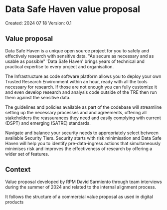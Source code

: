 # Data Safe Haven value proposal

Created: 2024 07 18
Version: 0.1

## Value proposal
Data Safe Haven is a unique open source project for you to safely and effectively research with sensitive data.
"As secure as necessary and as usable as possible" 'Data Safe Haven' brings years of technical and practical expertise to every project and organisation.

The Infrastructure as code software platform allows you to deploy your own Trusted Research Environment within an hour,
ready with all the tools necessary for research. 
If those are not enough you can fully customize it and even develop research and analysis code outside of the TRE then run them against the sensitive data.

The guidelines and policies available as part of the codebase will streamline setting up the necessary processes and and agreements, 
offering all stakeholders the reassurances they need and easily complying with current (DSPT) and emerging (SATRE) standards.

Navigate and balance your security needs to appropriately select between available Security Tiers. 
Security starts with risk minimisation and Data Safe Haven will help you to identify pre-data-ingress actions that simultaneously minimises risk and improves the effectiveness of research by offering a wider set of features.

## Context

Value proposal developed by RPM David Sarmiento through team interviews during the summer of 2024 and related to the internal alignment process.

It follows the structure of a commercial value proposal as used in digital products
